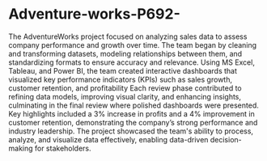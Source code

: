 # Adventure-works-P692-
The AdventureWorks project focused on analyzing sales data to assess company performance and growth over time. The team began by cleaning and transforming datasets, modeling relationships between them, and standardizing formats to ensure accuracy and relevance. Using MS Excel, Tableau, and Power BI, the team created interactive dashboards that visualized key performance indicators (KPIs) such as sales growth, customer retention, and profitability
     Each review phase contributed to refining data models, improving visual clarity, and enhancing insights, culminating in the final review where polished dashboards were presented. Key highlights included a 3% increase in profits and a 4% improvement in customer retention, demonstrating the company’s strong performance and industry leadership. The project showcased the team's ability to process, analyze, and visualize data effectively, enabling data-driven decision-making for stakeholders.

